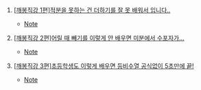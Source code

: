 1. [[깨봉직강 1편]적분을 못하는 건 더하기를 잘 못 배워서 입니다..](https://youtu.be/FjPem4Jzses)
    - [Note](./Note/%EA%B9%A8%EB%B4%89%EC%A7%81%EA%B0%951%ED%8E%B8_%EC%A0%81%EB%B6%84%EA%B3%BC_%EB%8D%94%ED%95%98%EA%B8%B0.md)

2. [[깨봉직강 2편]어릴 때 빼기를 이렇게 안 배우면 미분에서 수포자가...](https://youtu.be/lkpqpFm9zcw)
    - [Note](./Note/%EA%B9%A8%EB%B4%89%EC%A7%81%EA%B0%952%ED%8E%B8_%EB%AF%B8%EB%B6%84%EA%B3%BC_%EB%B9%BC%EA%B8%B0.md)

3. [[깨봉직강 3편]초등학생도 이렇게 배우면 등비수열 공식없이 5초만에 끝!](https://youtu.be/-x4DBQJXM94)
    - [Note](./Note/%EA%B9%A8%EB%B4%89%EC%A7%81%EA%B0%953%ED%8E%B8_%EB%93%B1%EB%B9%84%EC%88%98%EC%97%B4.md)


